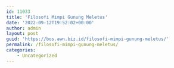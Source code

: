 ```yaml
---
id: 11033
title: 'Filosofi Mimpi Gunung Meletus'
date: '2022-09-12T19:52:02+00:00'
author: admin
layout: post
guid: 'https://bos.awn.biz.id/filosofi-mimpi-gunung-meletus/'
permalink: /filosofi-mimpi-gunung-meletus/
categories:
    - Uncategorized
---
```


